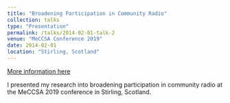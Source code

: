 ```yaml
---
title: "Broadening Participation in Community Radio"
collection: talks
type: "Presentation"
permalink: /talks/2014-02-01-talk-2
venue: "MeCCSA Conference 2019"
date: 2014-02-01
location: "Stirling, Scotland"
---
```


[More information here](http://example2.com)

I presented my research into broadening participation in community radio at the MeCCSA 2019 conference in Stirling, Scotland.

